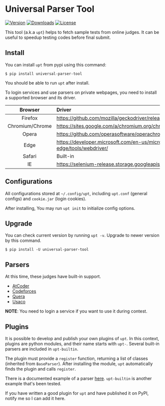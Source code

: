 # Universal Parser Tool
[![Version](https://img.shields.io/pypi/v/universal-parser-tool?color=green)](https://pypi.org/project/universal-parser-tool/)
[![Downloads](https://pepy.tech/badge/universal-parser-tool)](https://pepy.tech/project/universal-parser-tool)
[![License](https://img.shields.io/pypi/l/universal-parser-tool)](https://github.com/ParsaAlizadeh/universal-parser-tool/blob/main/LICENSE)

This tool (a.k.a `upt`) helps to fetch sample tests from online judges.
It can be useful to speedup testing codes before final submit.

## Install

You can install `upt` from pypi using this command:

```
$ pip install universal-parser-tool
```

You should be able to run `upt` after install.

To login services and use parsers on private webpages, you need to install a supported browser and its driver.

|Browser|Driver|Supported|Tested|
|:-----:|:-----|:-------:|:----:|
|Firefox|https://github.com/mozilla/geckodriver/releases|✅|✅|
|Chromium/Chrome|https://sites.google.com/a/chromium.org/chromedriver/downloads|✅|✅|
|Opera|https://github.com/operasoftware/operachromiumdriver/releases|✅|❌|
|Edge|https://developer.microsoft.com/en-us/microsoft-edge/tools/webdriver/|✅|❌|
|Safari|Built-in|✅|❌|
|IE|https://selenium-release.storage.googleapis.com/index.html|❌|❌|

## Configurations

All configurations stored at `~/.config/upt`, including `upt.conf` (general configs) and `cookie.jar` (login cookies).

After installing, You may run `upt init` to initialize config options.

## Upgrade
You can check current version by running `upt -v`. Upgrade to newer version by this command.

```
$ pip install -U universal-parser-tool
```

## Parsers

At this time, these judges have built-in support.

- [AtCoder](https://github.com/ParsaAlizadeh/universal-parser-tool/wiki/AtCoder)
- [Codeforces](https://github.com/ParsaAlizadeh/universal-parser-tool/wiki/Codeforces)
- [Quera](https://github.com/ParsaAlizadeh/universal-parser-tool/wiki/Quera)
- [Usaco](https://github.com/ParsaAlizadeh/universal-parser-tool/wiki/Usaco)

**NOTE**: You need to login a service if you want to use it during contest.

## Plugins

It is possible to develop and publish your own plugins of `upt`.
In this context, plugins are python modules, and their name starts with `upt-`.
Several built-in parsers are included in `upt-builtin`.

The plugin must provide a `register` function, returning a list of classes (inherited from `BaseParser`).
After installing the module, `upt` automatically finds the plugin and calls `register`.

There is a documented example of a parser [here](example/example.py).
`upt-builtin` is another example that's been tested.

If you have written a good plugin for `upt` and have published it on PyPI, notify me so I can add it here.
